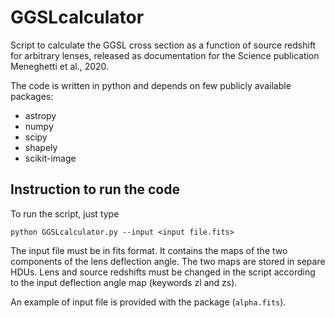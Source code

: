 # GGSLcalculator

Script to calculate the GGSL cross section as a function of source redshift for arbitrary lenses, released as documentation for the Science publication Meneghetti et al., 2020.

The code is written in python and depends on few publicly available packages:

* astropy
* numpy
* scipy
* shapely
* scikit-image

## Instruction to run the code

To run the script, just type

    python GGSLcalculator.py --input <input file.fits>
    
The input file must be in fits format. It contains the maps of the two components of the lens deflection angle. The two maps are stored in separe HDUs. Lens and source redshifts must be changed in the script according to the input deflection angle map (keywords zl and zs).

An example of input file is provided with the package (`alpha.fits`).
